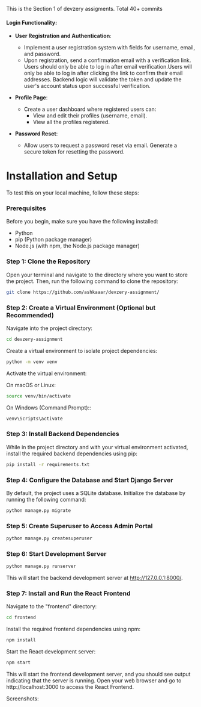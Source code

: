 This is the Section 1 of devzery assigments. Total 40+ commits

#### Login Functionality:

- **User Registration and Authentication**:
  - Implement a user registration system with fields for username, email, and password.
  - Upon registration, send a confirmation email with a verification link. Users should only be able to log in after email verification.Users will only be able to log in after clicking the link to confirm their email addresses. Backend logic will validate the token and update the user's account status upon successful verification.

- **Profile Page**:
  - Create a user dashboard where registered users can:
    - View and edit their profiles (username, email).
    - View all the profiles registered.

- **Password Reset**:
  - Allow users to request a password reset via email. Generate a secure token for resetting the password.
 
# Installation and Setup

To test this on your local machine, follow these steps:

### Prerequisites

Before you begin, make sure you have the following installed:

- Python
- pip (Python package manager)
- Node.js (with npm, the Node.js package manager)

### Step 1: Clone the Repository

Open your terminal and navigate to the directory where you want to store the project. Then, run the following command to clone the repository:

```bash
git clone https://github.com/ashkaaar/devzery-assignment/
```

### Step 2: Create a Virtual Environment (Optional but Recommended)
Navigate into the project directory:
```bash 
cd devzery-assignment
```

Create a virtual environment to isolate project dependencies:
```bash 
python -m venv venv
```

Activate the virtual environment:

On macOS or Linux:
```bash 
source venv/bin/activate
```

On Windows (Command Prompt)::
```bash 
venv\Scripts\activate
```

### Step 3: Install Backend Dependencies
While in the project directory and with your virtual environment activated, install the required backend dependencies using pip:

```bash
pip install -r requirements.txt
```
### Step 4: Configure the Database and Start Django Server
By default, the project uses a SQLite database. Initialize the database by running the following command:

```bash
python manage.py migrate
```

### Step 5: Create Superuser to Access Admin Portal
```bash
python manage.py createsuperuser
```

### Step 6: Start Development Server
```bash
python manage.py runserver
```
This will start the backend development server at http://127.0.0.1:8000/.

### Step 7: Install and Run the React Frontend
Navigate to the "frontend" directory:
```bash
cd frontend
```

Install the required frontend dependencies using npm:
```bash
npm install
```

Start the React development server:
```bash
npm start
```
This will start the frontend development server, and you should see output indicating that the server is running. Open your web browser and go to http://localhost:3000 to access the React Frontend.



Screenshots:

